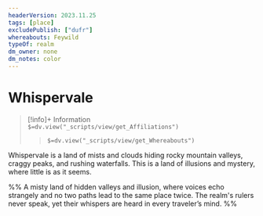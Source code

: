 ```yaml
---
headerVersion: 2023.11.25
tags: [place]
excludePublish: ["dufr"]
whereabouts: Feywild
typeOf: realm
dm_owner: none
dm_notes: color
---
```

# Whispervale
>[!info]+ Information  
> `$=dv.view("_scripts/view/get_Affiliations")`  
>> `$=dv.view("_scripts/view/get_Whereabouts")`

Whispervale is a land of mists and clouds hiding rocky mountain valleys, craggy peaks, and rushing waterfalls. This is a land of illusions and mystery, where little is as it seems. 

%% A misty land of hidden valleys and illusion, where voices echo strangely and no two paths lead to the same place twice. The realm's rulers never speak, yet their whispers are heard in every traveler’s mind. %%